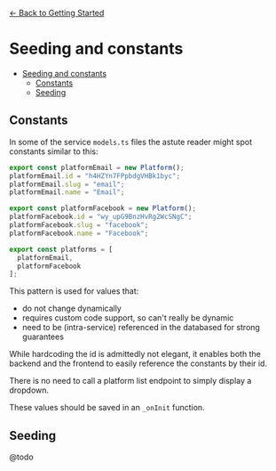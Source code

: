[<- Back to Getting Started](./README.md) 

# Seeding and constants

- [Seeding and constants](#seeding-and-constants)
  - [Constants](#constants)
  - [Seeding](#seeding)

## Constants

In some of the service `models.ts` files the astute reader might spot constants similar to this:

```ts
export const platformEmail = new Platform();
platformEmail.id = "h4HZYn7FPpbdgVHBk1byc";
platformEmail.slug = "email";
platformEmail.name = "Email";

export const platformFacebook = new Platform();
platformFacebook.id = "wy_upG9BnzHvRg2WcSNgC";
platformFacebook.slug = "facebook";
platformFacebook.name = "Facebook";

export const platforms = [
  platformEmail,
  platformFacebook
];
```

This pattern is used for values that:
- do not change dynamically
- requires custom code support, so can't really be dynamic
- need to be (intra-service) referenced in the databased for strong guarantees

While hardcoding the id is admittedly not elegant, it enables both the backend and the frontend to easily reference the constants by their id.

There is no need to call a platform list endpoint to simply display a dropdown.

These values should be saved in an `_onInit` function.

## Seeding

@todo
